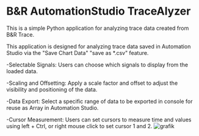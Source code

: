 # B&R AutomationStudio TraceAlyzer
This is a simple Python application for analyzing trace data created from B&amp;R Trace.

This application is designed for analyzing trace data saved in Automation Studio via the "Save Chart Data" "save as *.csv" feature.

-Selectable Signals: Users can choose which signals to display from the loaded data.

-Scaling and Offsetting: Apply a scale factor and offset to adjust the visibility and positioning of the data.

-Data Export: Select a specific range of data to be exported in console for reuse as Array in Automation Studio.

-Cursor Measurement: Users can set cursors to measure time and values using left + Ctrl, or right mouse click to set cursor 1 and 2.
![grafik](https://github.com/user-attachments/assets/bcaedce1-921d-44a7-8e67-9a29299def28)
